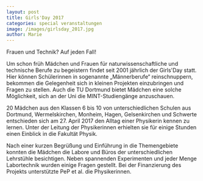 ```yaml
---
layout: post
title: Girls'Day 2017
categories: special veranstaltungen 
image: /images/girlsday_2017.jpg
author: Marie
---
```

Frauen und Technik? Auf jeden Fall!

Um schon früh Mädchen und Frauen für naturwissenschaftliche und technische Berufe zu begeistern findet seit 2001 jährlich der Girls'Day statt. 
Hier können Schülerinnen in sogenannte „Männerberufe“ reinschnuppern, bekommen die Gelegenheit sich in kleinen Projekten einzubringen und Fragen zu stellen.
Auch die TU Dortmund bietet Mädchen eine solche Möglichkeit, sich an der Uni die MINT-Studiengänge anzuschauen.

20 Mädchen aus den Klassen 6 bis 10 von unterschiedlichen Schulen aus Dortmund, Wermelskirchen, Monheim, Hagen, Gelsenkirchen und Schwerte entschieden sich am 27. April 2017 den Alltag einer Physikerin kennen zu lernen.
Unter der Leitung der Physikerinnen erhielten sie für einige Stunden einen Einblick in die Fakultät Physik. 

Nach einer kurzen Begrüßung und Einführung in die Themengebiete konnten die Mädchen die Labore und Büros der unterschiedlichen Lehrstühle besichtigen. 
Neben spannenden Experimenten und jeder Menge Labortechnik wurden einige Fragen gestellt.
Bei der Finanzierung des Projekts unterstützte PeP et al. die Physikerinnen.



